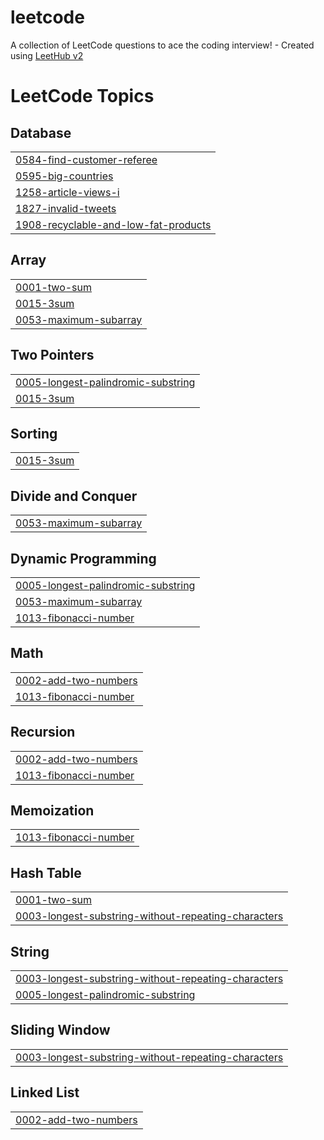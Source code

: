 # leetcode
A collection of LeetCode questions to ace the coding interview! - Created using [LeetHub v2](https://github.com/arunbhardwaj/LeetHub-2.0)

<!---LeetCode Topics Start-->
# LeetCode Topics
## Database
|  |
| ------- |
| [0584-find-customer-referee](https://github.com/kyeongchan92/leetcode/tree/master/0584-find-customer-referee) |
| [0595-big-countries](https://github.com/kyeongchan92/leetcode/tree/master/0595-big-countries) |
| [1258-article-views-i](https://github.com/kyeongchan92/leetcode/tree/master/1258-article-views-i) |
| [1827-invalid-tweets](https://github.com/kyeongchan92/leetcode/tree/master/1827-invalid-tweets) |
| [1908-recyclable-and-low-fat-products](https://github.com/kyeongchan92/leetcode/tree/master/1908-recyclable-and-low-fat-products) |
## Array
|  |
| ------- |
| [0001-two-sum](https://github.com/kyeongchan92/leetcode/tree/master/0001-two-sum) |
| [0015-3sum](https://github.com/kyeongchan92/leetcode/tree/master/0015-3sum) |
| [0053-maximum-subarray](https://github.com/kyeongchan92/leetcode/tree/master/0053-maximum-subarray) |
## Two Pointers
|  |
| ------- |
| [0005-longest-palindromic-substring](https://github.com/kyeongchan92/leetcode/tree/master/0005-longest-palindromic-substring) |
| [0015-3sum](https://github.com/kyeongchan92/leetcode/tree/master/0015-3sum) |
## Sorting
|  |
| ------- |
| [0015-3sum](https://github.com/kyeongchan92/leetcode/tree/master/0015-3sum) |
## Divide and Conquer
|  |
| ------- |
| [0053-maximum-subarray](https://github.com/kyeongchan92/leetcode/tree/master/0053-maximum-subarray) |
## Dynamic Programming
|  |
| ------- |
| [0005-longest-palindromic-substring](https://github.com/kyeongchan92/leetcode/tree/master/0005-longest-palindromic-substring) |
| [0053-maximum-subarray](https://github.com/kyeongchan92/leetcode/tree/master/0053-maximum-subarray) |
| [1013-fibonacci-number](https://github.com/kyeongchan92/leetcode/tree/master/1013-fibonacci-number) |
## Math
|  |
| ------- |
| [0002-add-two-numbers](https://github.com/kyeongchan92/leetcode/tree/master/0002-add-two-numbers) |
| [1013-fibonacci-number](https://github.com/kyeongchan92/leetcode/tree/master/1013-fibonacci-number) |
## Recursion
|  |
| ------- |
| [0002-add-two-numbers](https://github.com/kyeongchan92/leetcode/tree/master/0002-add-two-numbers) |
| [1013-fibonacci-number](https://github.com/kyeongchan92/leetcode/tree/master/1013-fibonacci-number) |
## Memoization
|  |
| ------- |
| [1013-fibonacci-number](https://github.com/kyeongchan92/leetcode/tree/master/1013-fibonacci-number) |
## Hash Table
|  |
| ------- |
| [0001-two-sum](https://github.com/kyeongchan92/leetcode/tree/master/0001-two-sum) |
| [0003-longest-substring-without-repeating-characters](https://github.com/kyeongchan92/leetcode/tree/master/0003-longest-substring-without-repeating-characters) |
## String
|  |
| ------- |
| [0003-longest-substring-without-repeating-characters](https://github.com/kyeongchan92/leetcode/tree/master/0003-longest-substring-without-repeating-characters) |
| [0005-longest-palindromic-substring](https://github.com/kyeongchan92/leetcode/tree/master/0005-longest-palindromic-substring) |
## Sliding Window
|  |
| ------- |
| [0003-longest-substring-without-repeating-characters](https://github.com/kyeongchan92/leetcode/tree/master/0003-longest-substring-without-repeating-characters) |
## Linked List
|  |
| ------- |
| [0002-add-two-numbers](https://github.com/kyeongchan92/leetcode/tree/master/0002-add-two-numbers) |
<!---LeetCode Topics End-->